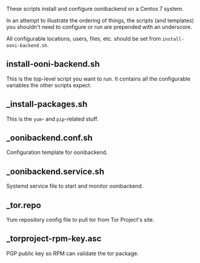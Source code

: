 These scripts install and configure oonibackend on a Centos 7 system.

In an attempt to illustrate the ordering of things, the scripts (and templates)
you shouldn't need to configure or run are prepended with an underscore.

All configurable locations, users, files, etc. should be set from
`install-ooni-backend.sh`.

## install-ooni-backend.sh
This is the top-level script you want to run. It contains all the configurable
variables the other scripts expect.

## _install-packages.sh
This is the `yum`- and `pip`-related stuff.

## _oonibackend.conf.sh
Configuration template for oonibackend.

## _oonibackend.service.sh
Systemd service file to start and monitor oonibackend.

## _tor.repo
Yum repository config file to pull tor from Tor Project's site.

## _torproject-rpm-key.asc
PGP public key so RPM can validate the tor package.
